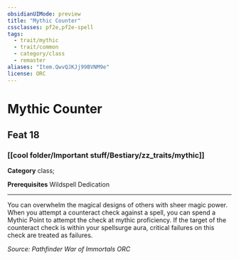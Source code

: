 ```yaml
---
obsidianUIMode: preview
title: "Mythic Counter"
cssclasses: pf2e,pf2e-spell
tags:
  - trait/mythic
  - trait/common
  - category/class
  - remaster
aliases: "Item.QwvQJKJj99BVNM9e"
license: ORC
---
```

# Mythic Counter
## Feat 18
### [[cool folder/Important stuff/Bestiary/zz_traits/mythic]]

**Category** class; 



**Prerequisites** Wildspell Dedication
* * *
You can overwhelm the magical designs of others with sheer magic power. When you attempt a counteract check against a spell, you can spend a Mythic Point to attempt the check at mythic proficiency. If the target of the counteract check is within your spellsurge aura, critical failures on this check are treated as failures.

*Source: Pathfinder War of Immortals*
*ORC*